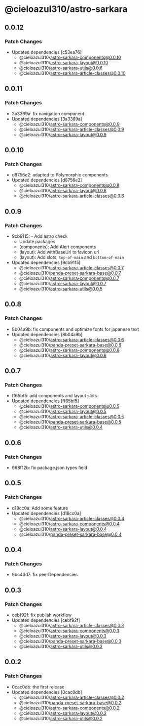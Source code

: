 # @cieloazul310/astro-sarkara

## 0.0.12

### Patch Changes

- Updated dependencies [c53ea76]
  - @cieloazul310/astro-sarkara-components@0.0.10
  - @cieloazul310/astro-sarkara-layout@0.0.10
  - @cieloazul310/astro-sarkara-utils@0.0.6
  - @cieloazul310/astro-sarkara-article-classes@0.0.10

## 0.0.11

### Patch Changes

- 3a3369a: fix navigation component
- Updated dependencies [3a3369a]
  - @cieloazul310/astro-sarkara-components@0.0.9
  - @cieloazul310/astro-sarkara-article-classes@0.0.9
  - @cieloazul310/astro-sarkara-layout@0.0.9

## 0.0.10

### Patch Changes

- d8756e2: adapted to Polymorphic components
- Updated dependencies [d8756e2]
  - @cieloazul310/astro-sarkara-components@0.0.8
  - @cieloazul310/astro-sarkara-layout@0.0.8
  - @cieloazul310/astro-sarkara-article-classes@0.0.8

## 0.0.9

### Patch Changes

- 9cb9115: - Add astro check
  - Update packages
  - (components): Add Alert components
  - (layout): Add withBaseUrl to favicon url
  - (layout): Add slots, `top-of-main` and `bottom-of-main`
- Updated dependencies [9cb9115]
  - @cieloazul310/astro-sarkara-article-classes@0.0.7
  - @cieloazul310/panda-preset-sarkara-base@0.0.7
  - @cieloazul310/astro-sarkara-components@0.0.7
  - @cieloazul310/astro-sarkara-layout@0.0.7
  - @cieloazul310/astro-sarkara-utils@0.0.5

## 0.0.8

### Patch Changes

- 8b04a9b: fix components and optimize fonts for japanese text
- Updated dependencies [8b04a9b]
  - @cieloazul310/astro-sarkara-article-classes@0.0.6
  - @cieloazul310/panda-preset-sarkara-base@0.0.6
  - @cieloazul310/astro-sarkara-components@0.0.6
  - @cieloazul310/astro-sarkara-layout@0.0.6

## 0.0.7

### Patch Changes

- ff65bf5: add components and layout slots
- Updated dependencies [ff65bf5]
  - @cieloazul310/astro-sarkara-components@0.0.5
  - @cieloazul310/astro-sarkara-layout@0.0.5
  - @cieloazul310/astro-sarkara-article-classes@0.0.5
  - @cieloazul310/panda-preset-sarkara-base@0.0.5
  - @cieloazul310/astro-sarkara-utils@0.0.4

## 0.0.6

### Patch Changes

- 968f12b: fix package.json types field

## 0.0.5

### Patch Changes

- d18cc0a: Add some feature
- Updated dependencies [d18cc0a]
  - @cieloazul310/astro-sarkara-article-classes@0.0.4
  - @cieloazul310/astro-sarkara-components@0.0.4
  - @cieloazul310/astro-sarkara-layout@0.0.4
  - @cieloazul310/panda-preset-sarkara-base@0.0.4

## 0.0.4

### Patch Changes

- 9bc4dd7: fix peerDependencies

## 0.0.3

### Patch Changes

- cebf92f: fix publish workflow
- Updated dependencies [cebf92f]
  - @cieloazul310/astro-sarkara-article-classes@0.0.3
  - @cieloazul310/astro-sarkara-components@0.0.3
  - @cieloazul310/astro-sarkara-layout@0.0.3
  - @cieloazul310/panda-preset-sarkara-base@0.0.3
  - @cieloazul310/astro-sarkara-utils@0.0.3

## 0.0.2

### Patch Changes

- 0cac0db: the first release
- Updated dependencies [0cac0db]
  - @cieloazul310/astro-sarkara-article-classes@0.0.2
  - @cieloazul310/panda-preset-sarkara-base@0.0.2
  - @cieloazul310/astro-sarkara-components@0.0.2
  - @cieloazul310/astro-sarkara-layout@0.0.2
  - @cieloazul310/astro-sarkara-utils@0.0.2
